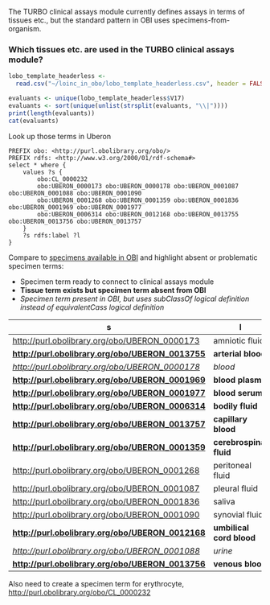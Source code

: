 The TURBO clinical assays module currently defines assays in terms of tissues etc., but the standard pattern in OBI uses specimens-from-organism.

### Which tissues etc. are used in the TURBO clinical assays module?

```R
lobo_template_headerless <-
  read.csv("~/loinc_in_obo/lobo_template_headerless.csv", header = FALSE)

evaluants <- unique(lobo_template_headerless$V17)
evaluants <- sort(unique(unlist(strsplit(evaluants, "\\|"))))
print(length(evaluants))
cat(evaluants)
```



Look up those terms in Uberon 



```SPARQL
PREFIX obo: <http://purl.obolibrary.org/obo/>
PREFIX rdfs: <http://www.w3.org/2000/01/rdf-schema#>
select * where {
    values ?s {
        obo:CL_0000232 
        obo:UBERON_0000173 obo:UBERON_0000178 obo:UBERON_0001087 obo:UBERON_0001088 obo:UBERON_0001090 
        obo:UBERON_0001268 obo:UBERON_0001359 obo:UBERON_0001836 obo:UBERON_0001969 obo:UBERON_0001977 
        obo:UBERON_0006314 obo:UBERON_0012168 obo:UBERON_0013755 obo:UBERON_0013756 obo:UBERON_0013757
    }
    ?s rdfs:label ?l
}
```



Compare to [specimens available in OBI](https://github.com/PennTURBO/loinc_in_obo/blob/master/specimens_in_ontobee.csv) and highlight absent or problematic specimen terms:



- Specimen term ready to connect to clinical assays module
- **Tissue term exists but specimen term absent from OBI**
- *Specimen term present in OBI, but uses subClassOf logical definition instead of equivalentCass logical definition*

| s                                                 | l                        |
| ------------------------------------------------- | ------------------------ |
| http://purl.obolibrary.org/obo/UBERON_0000173     | amniotic fluid           |
| **http://purl.obolibrary.org/obo/UBERON_0013755** | **arterial blood**       |
| *http://purl.obolibrary.org/obo/UBERON_0000178*   | *blood*                  |
| **http://purl.obolibrary.org/obo/UBERON_0001969** | **blood plasma**         |
| **http://purl.obolibrary.org/obo/UBERON_0001977** | **blood serum**          |
| **http://purl.obolibrary.org/obo/UBERON_0006314** | **bodily fluid**         |
| **http://purl.obolibrary.org/obo/UBERON_0013757** | **capillary blood**      |
| **http://purl.obolibrary.org/obo/UBERON_0001359** | **cerebrospinal fluid**  |
| http://purl.obolibrary.org/obo/UBERON_0001268     | peritoneal fluid         |
| http://purl.obolibrary.org/obo/UBERON_0001087     | pleural fluid            |
| http://purl.obolibrary.org/obo/UBERON_0001836     | saliva                   |
| http://purl.obolibrary.org/obo/UBERON_0001090     | synovial fluid           |
| **http://purl.obolibrary.org/obo/UBERON_0012168** | **umbilical cord blood** |
| *http://purl.obolibrary.org/obo/UBERON_0001088*   | *urine*                  |
| **http://purl.obolibrary.org/obo/UBERON_0013756** | **venous blood**         |



Also need to create a specimen term for erythrocyte, http://purl.obolibrary.org/obo/CL_0000232
